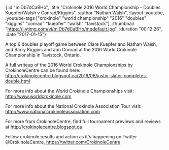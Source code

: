 {:id "mlDb7dCaBHo",
 :title
 "Crokinole 2016 World Championship - Doubles Kuepfer/Walsh v Conrad/Kiggins",
 :author "Nathan Walsh",
 :layout :youtube,
 :youtube-tags
 ["crokinole"
  "world championship"
  "2016"
  "doubles"
  "kiggins"
  "conrad"
  "kuepfer"
  "walsh"
  "tavistock"],
 :thumbnail "https://i.ytimg.com/vi/mlDb7dCaBHo/mqdefault.jpg",
 :duration "00:12:26",
 :date "2017-01-15"}

A top 6 doubles playoff game between Clare Kuepfer and Nathan Walsh, and Barry Kiggins and Jon Conrad at the 2016 World Crokinole Championship in Tavistock, Ontario.

A full writeup of the 2016 World Crokinole Championships by CrokinoleCentre can be found here: http://crokinolecentre.blogspot.ca/2016/06/justin-slater-completes-double.html

For more info about the World Crokinole Championships visit: http://www.worldcrokinole.com

For more info about the National Crokinole Association Tour visit: http://www.nationalcrokinoleassociation.com

For more from CrokinoleCentre, find full tournament previews and reviews at http://crokinolecentre.blogspot.ca

Follow crokinole results and action as it's happening on Twitter @CrokinoleCentre, https://twitter.com/CrokinoleCentre
